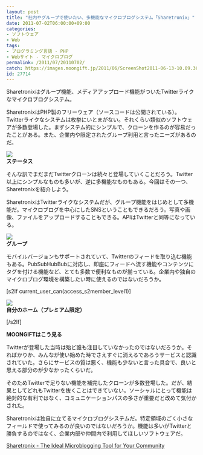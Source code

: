 ```yaml
---
layout: post
title: "社内やグループで使いたい、多機能なマイクロブログシステム「Sharetronix」"
date: 2011-07-02T06:00:00+09:00
categories:
- ソフトウェア
- Web
tags: 
- プログラミング言語 - PHP
- Webサイト - マイクロブログ
permalink: /2011/07/20110702/
catch: https://images.moongift.jp/2011/06/ScreenShot2011-06-13-10.09.36_thumb.png
id: 27714
---
```

Sharetronixはグループ機能、メディアアップロード機能がついたTwitterライクなマイクロブログシステム。

  

SharetronixはPHP製のフリーウェア（ソースコードは公開されている）。Twitterライクなシステムは枚挙にいとまがない。それくらい類似のソフトウェアが多数登場した。まずシステム的にシンプルで、クローンを作るのが容易だったことがある。また、企業内や限定されたグループ利用と言ったニーズがあるのだ。

  

[![](https://images.moongift.jp/2011/06/ScreenShot2011-06-13-10.09.29_thumb.png)](https://images.moongift.jp/2011/06/9f8314a107d2fa0d076151ded1240557.png)  
**ステータス**

  

そんな訳でまだまだTwitterクローンは続々と登場していくことだろう。Twitter以上にシンプルなものも多いが、逆に多機能なものもある。今回はその一つ、Sharetronixを紹介しよう。

  
<!--more-->  

SharetronixはTwitterライクなシステムだが、グループ機能をはじめとして多機能だ。マイクロブログを中心にしたSNSということもできるだろう。写真や画像、ファイルをアップロードすることもできる。APIはTwitterと同等になっている。

  

[![](https://images.moongift.jp/2011/06/ScreenShot2011-06-13-10.09.36_thumb.png)](https://images.moongift.jp/2011/06/8edeb0bdfd2f709af8e5c33138a7fe34.png)  
**グループ**

  

モバイルバージョンもサポートされていて、Twitterのフィードを取り込む機能もある。PubSubHubBubに対応し、即座にフィードへ流す機能やコンテンツにタグを付ける機能など、とても多数で便利なものが揃っている。企業内や独自のマイクロブログ環境を構築したい時に使えるのではないだろうか。

  
[s2If current\_user\_can(access\_s2member\_level1)]

[![](https://images.moongift.jp/2011/06/ScreenShot2011-06-13-10.10.24_thumb.png)](https://images.moongift.jp/2011/06/cd496c6e0357ab8ef93e7e1cd9f94c0f.png)  
**自分のホーム（プレミアム限定）**

[/s2If]  
  
  

**MOONGIFTはこう見る**

  

Twitterが登場した当時は殆ど誰も注目していなかったのではないだろうか。そればかりか、みんなが使い始めた時でさえすぐに消えるであろうサービスと認識されていた。さらにサービスの質は悪く、機能も少ないと言った具合で、良いと思える部分のが少なかったくらいだ。

  

そのためTwitterで足りない機能を補完したクローンが多数登場した。だが、結果としてどれもTwitterを抜くことはできていない。ソーシャルにとって機能は絶対的な有利ではなく、コミュニケーションパスの多さが重要だと改めて気付かされた。

  

Sharetronixは独自に立てるマイクロブログシステムだ。特定領域のごく小さなフィールドで使ってみるのが良いのではないだろうか。機能は多いがTwitterと勝負するのではなく、企業内部や仲間内で利用してほしいソフトウェアだ。

  

[Sharetronix - The Ideal Microblogging Tool for Your Community](http://sharetronix.com/sharetronix/)

